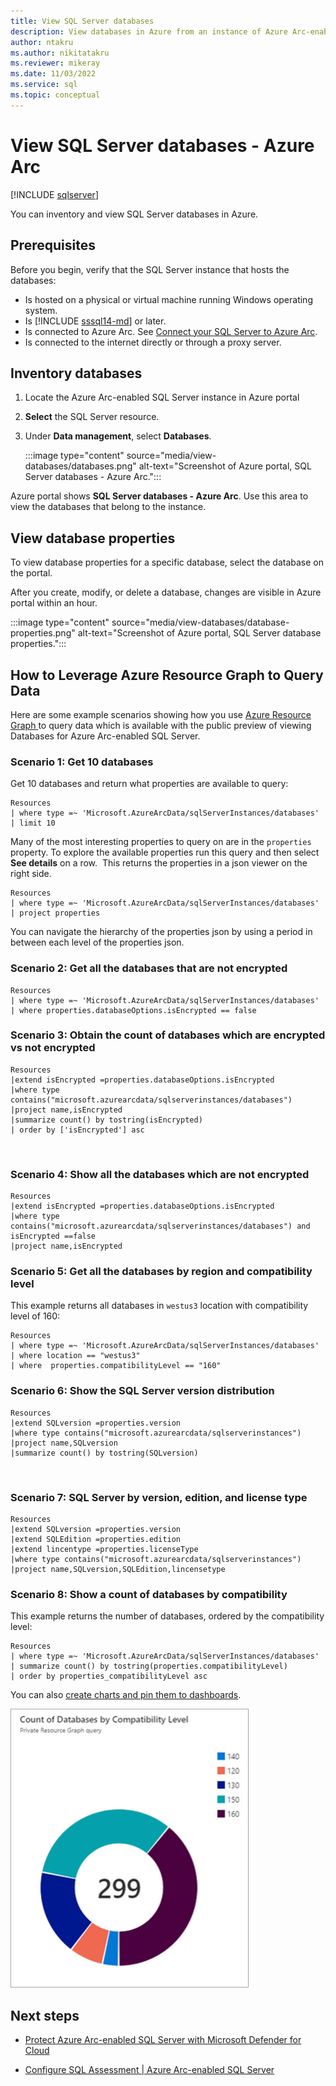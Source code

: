 ```yaml
---
title: View SQL Server databases
description: View databases in Azure from an instance of Azure Arc-enabled SQL Server. Use to inventory databases, and view properties of databases centrally, as Arc-enabled resources.
author: ntakru
ms.author: nikitatakru
ms.reviewer: mikeray
ms.date: 11/03/2022
ms.service: sql
ms.topic: conceptual
---
```


# View SQL Server databases - Azure Arc

[!INCLUDE [sqlserver](../../includes/applies-to-version/sqlserver.md)]

You can inventory and view SQL Server databases in Azure.

## Prerequisites

Before you begin, verify that the SQL Server instance that hosts the databases:

* Is hosted on a physical or virtual machine running Windows operating system.
* Is [!INCLUDE [sssql14-md](../../includes/sssql14-md.md)] or later.
* Is connected to Azure Arc. See [Connect your SQL Server to Azure Arc](connect.md).
* Is connected to the internet directly or through a proxy server.
   
## Inventory databases

1. Locate the Azure Arc-enabled SQL Server instance in Azure portal
1. **Select** the SQL Server resource.
1. Under **Data management**, select **Databases**.

   :::image type="content" source="media/view-databases/databases.png" alt-text="Screenshot of Azure portal, SQL Server databases - Azure Arc.":::

Azure portal shows **SQL Server databases - Azure Arc**. Use this area to view the databases that belong to the instance.

## View database properties

To view database properties for a specific database, select the database on the portal.

After you create, modify, or delete a database, changes are visible in Azure portal within an hour.

:::image type="content" source="media/view-databases/database-properties.png" alt-text="Screenshot of Azure portal, SQL Server database properties.":::

## How to Leverage Azure Resource Graph to Query Data

Here are some example scenarios showing how you use [Azure Resource Graph ](/azure/governance/resource-graph/overview)to query data which is available with the public preview of viewing Databases for Azure Arc-enabled SQL Server.

### Scenario 1: Get 10 databases

Get 10 databases and return what properties are available to query:

```kusto
Resources
| where type =~ 'Microsoft.AzureArcData/sqlServerInstances/databases'
| limit 10
```

Many of the most interesting properties to query on are in the `properties` property. To explore the available properties run this query and then select **See details** on a row.  This returns the properties in a json viewer on the right side.

```kusto
Resources
| where type =~ 'Microsoft.AzureArcData/sqlServerInstances/databases'
| project properties
```

You can navigate the hierarchy of the properties json by using a period in between each level of the properties json.

### Scenario 2: Get all the databases that are not encrypted

```kusto
Resources
| where type =~ 'Microsoft.AzureArcData/sqlServerInstances/databases'
| where properties.databaseOptions.isEncrypted == false
```

### Scenario 3: Obtain the count of databases which are encrypted vs not encrypted

```kusto
Resources
|extend isEncrypted =properties.databaseOptions.isEncrypted
|where type contains("microsoft.azurearcdata/sqlserverinstances/databases")
|project name,isEncrypted
|summarize count() by tostring(isEncrypted)
| order by ['isEncrypted'] asc
```
 
### Scenario 4: Show all the databases which are not encrypted

```kusto
Resources
|extend isEncrypted =properties.databaseOptions.isEncrypted
|where type contains("microsoft.azurearcdata/sqlserverinstances/databases") and isEncrypted ==false
|project name,isEncrypted
```

### Scenario 5: Get all the databases by region and compatibility level

This example returns all databases in `westus3` location with compatibility level of 160:

```kusto
Resources
| where type =~ 'Microsoft.AzureArcData/sqlServerInstances/databases'
| where location == "westus3"
| where  properties.compatibilityLevel == "160"
```

### Scenario 6: Show the SQL Server version distribution

```kusto
Resources
|extend SQLversion =properties.version
|where type contains("microsoft.azurearcdata/sqlserverinstances")
|project name,SQLversion
|summarize count() by tostring(SQLversion)
```
 
### Scenario 7: SQL Server by version, edition, and license type

```kusto
Resources
|extend SQLversion =properties.version
|extend SQLEdition =properties.edition
|extend lincentype =properties.licenseType
|where type contains("microsoft.azurearcdata/sqlserverinstances")
|project name,SQLversion,SQLEdition,lincensetype
```

### Scenario 8: Show a count of databases by compatibility

This example returns the number of databases, ordered by the compatibility level:

```kusto
Resources
| where type =~ 'Microsoft.AzureArcData/sqlServerInstances/databases'
| summarize count() by tostring(properties.compatibilityLevel)
| order by properties_compatibilityLevel asc
```

You can also [create charts and pin them to dashboards](/azure/governance/resource-graph/first-query-portal).

![Diagram of a pie chart that displays the query results for the count of databases by compatibility level.](media/view-databases/database-chart.png)


## Next steps

* [Protect Azure Arc-enabled SQL Server with Microsoft Defender for Cloud](configure-advanced-data-security.md)

* [Configure SQL Assessment | Azure Arc-enabled SQL Server](assess.md)


